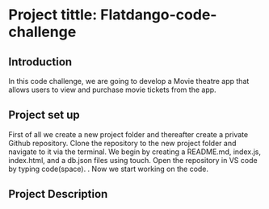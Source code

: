 # Project tittle: Flatdango-code-challenge

## Introduction

In this code challenge, we are going to develop a Movie theatre app that allows users to view and purchase movie tickets from the app.

## Project set up

First of all we create a new project folder and thereafter create a private Github repository. 
Clone the repository to the new project folder and navigate to it via the terminal. We begin by creating a README.md, index.js, index.html, and a db.json files using touch.
Open the repository in VS code by typing code(space). .
Now we start working on the code.

## Project Description



